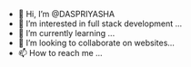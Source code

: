 - 👋 Hi, I’m @DASPRIYASHA
- 👀 I’m interested in full stack development ...
- 🌱 I’m currently learning ...
- 💞️ I’m looking to collaborate on  websites...
- 📫 How to reach me ...

<!---
DASPRIYASHA/DASPRIYASHA is a ✨ special ✨ repository because its `README.md` (this file) appears on your GitHub profile.
You can click the Preview link to take a look at your changes.
--->
